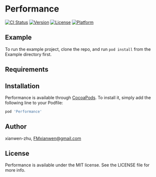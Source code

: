 # Performance

[![CI Status](https://img.shields.io/travis/xianwen-zhu/Performance.svg?style=flat)](https://travis-ci.org/xianwen-zhu/Performance)
[![Version](https://img.shields.io/cocoapods/v/Performance.svg?style=flat)](https://cocoapods.org/pods/Performance)
[![License](https://img.shields.io/cocoapods/l/Performance.svg?style=flat)](https://cocoapods.org/pods/Performance)
[![Platform](https://img.shields.io/cocoapods/p/Performance.svg?style=flat)](https://cocoapods.org/pods/Performance)

## Example

To run the example project, clone the repo, and run `pod install` from the Example directory first.

## Requirements

## Installation

Performance is available through [CocoaPods](https://cocoapods.org). To install
it, simply add the following line to your Podfile:

```ruby
pod 'Performance'
```

## Author

xianwen-zhu, FMxianwen@gmail.com

## License

Performance is available under the MIT license. See the LICENSE file for more info.
